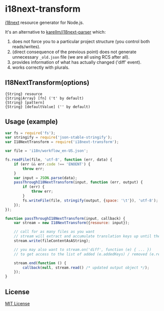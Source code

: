 # i18next-transform

[i18next](http://i18next.com/) resource generator for Node.js.

It's an alternative to [karellm/i18next-parser](https://github.com/karellm/i18next-parser) which:

1. does not force you to a particular project structure (you control both reads/writes). 
2. (direct consequence of the previous point) does not generate unnecessary `_old.json` file (we are all using RCS after all).
3. provides information of what has actually changed ('diff' event).
4. works correctly with plurals.

## I18NextTransform(options)

```
{String} resource
{String|Array} [fn] ('t' by default)
{String} [pattern]
{String} [defaultValue] ('' by default)
```

## Usage (example)

```js
var fs = require('fs');
var stringify = require('json-stable-stringify');
var I18NextTransform = require('i18next-transform');

var file = 'i18n/workflow_en-US.json';

fs.readFile(file, 'utf-8', function (err, data) {
    if (err && err.code !== 'ENOENT') {
        throw err;
    }
    var input = JSON.parse(data);
    passThroughI18NextTransform(input, function (err, output) {
        if (err) {
            throw err;
        }
        fs.writeFile(file, stringify(output, {space: '\t'}), 'utf-8');
    });
});

function passThroughI18NextTransform(input, callback) {
    var stream = new I18NextTransform({resource: input});

    // call for as many files as you want
    // stream will extract and accumulate translation keys up until the 'end'
    stream.write(fileContentAsAString);

    // you may also want to stream.on('diff', function (e) { ... })
    // to get access to the list of added (e.addedKeys) / removed (e.removedKeys) translation keys

    stream.end(function () {
        callback(null, stream.read() /* updated output object */);
    });
}
```

## License

[MIT License](http://opensource.org/licenses/mit-license.php)
